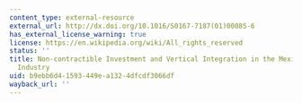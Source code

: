 ```yaml
---
content_type: external-resource
external_url: http://dx.doi.org/10.1016/S0167-7187(01)00085-6
has_external_license_warning: true
license: https://en.wikipedia.org/wiki/All_rights_reserved
status: ''
title: Non-contractible Investment and Vertical Integration in the Mexican Footwear
  Industry
uid: b9ebb6d4-1593-449e-a132-4dfcdf3066df
wayback_url: ''
---
```

